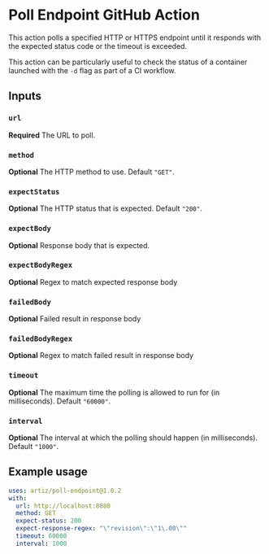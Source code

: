 # Poll Endpoint GitHub Action

This action polls a specified HTTP or HTTPS endpoint until it responds with the expected status code or the timeout is exceeded.

This action can be particularly useful to check the status of a container launched with the `-d` flag as part of a CI workflow.

## Inputs

### `url`

**Required** The URL to poll.

### `method`

**Optional** The HTTP method to use. Default `"GET"`.

### `expectStatus`

**Optional** The HTTP status that is expected. Default `"200"`.

### `expectBody`

**Optional** Response body that is expected.

### `expectBodyRegex`

**Optional** Regex to match expected response body

### `failedBody`

**Optional** Failed result in response body

### `failedBodyRegex`

**Optional** Regex to match failed result in response body

### `timeout`

**Optional** The maximum time the polling is allowed to run for (in milliseconds). Default `"60000"`.

### `interval`

**Optional** The interval at which the polling should happen (in milliseconds). Default `"1000"`.

## Example usage

```yml
uses: artiz/poll-endpoint@1.0.2
with:
  url: http://localhost:8080
  method: GET
  expect-status: 200
  expect-response-regex: "\"revision\":\"1\.00\""
  timeout: 60000
  interval: 1000
```
